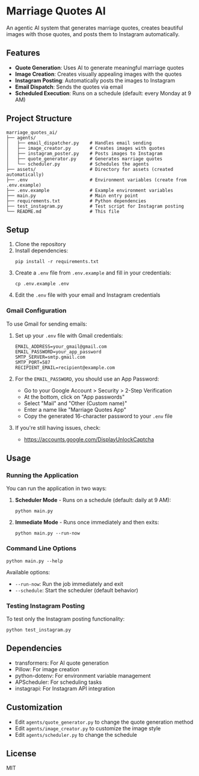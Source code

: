# Marriage Quotes AI

An agentic AI system that generates marriage quotes, creates beautiful images with those quotes, and posts them to Instagram automatically.

## Features

- **Quote Generation**: Uses AI to generate meaningful marriage quotes
- **Image Creation**: Creates visually appealing images with the quotes
- **Instagram Posting**: Automatically posts the images to Instagram
- **Email Dispatch**: Sends the quotes via email
- **Scheduled Execution**: Runs on a schedule (default: every Monday at 9 AM)

## Project Structure

```
marriage_quotes_ai/
├── agents/
│   ├── email_dispatcher.py    # Handles email sending
│   ├── image_creator.py       # Creates images with quotes
│   ├── instagram_poster.py    # Posts images to Instagram
│   ├── quote_generator.py     # Generates marriage quotes
│   └── scheduler.py           # Schedules the agents
├── assets/                    # Directory for assets (created automatically)
├── .env                       # Environment variables (create from .env.example)
├── .env.example               # Example environment variables
├── main.py                    # Main entry point
├── requirements.txt           # Python dependencies
├── test_instagram.py          # Test script for Instagram posting
└── README.md                  # This file
```

## Setup

1. Clone the repository
2. Install dependencies:
   ```
   pip install -r requirements.txt
   ```
3. Create a `.env` file from `.env.example` and fill in your credentials:
   ```
   cp .env.example .env
   ```
4. Edit the `.env` file with your email and Instagram credentials

### Gmail Configuration

To use Gmail for sending emails:

1. Set up your `.env` file with Gmail credentials:
   ```
   EMAIL_ADDRESS=your_gmail@gmail.com
   EMAIL_PASSWORD=your_app_password
   SMTP_SERVER=smtp.gmail.com
   SMTP_PORT=587
   RECIPIENT_EMAIL=recipient@example.com
   ```

2. For the `EMAIL_PASSWORD`, you should use an App Password:
   - Go to your Google Account > Security > 2-Step Verification
   - At the bottom, click on "App passwords"
   - Select "Mail" and "Other (Custom name)"
   - Enter a name like "Marriage Quotes App"
   - Copy the generated 16-character password to your `.env` file

3. If you're still having issues, check:
   - https://accounts.google.com/DisplayUnlockCaptcha

## Usage

### Running the Application

You can run the application in two ways:

1. **Scheduler Mode** - Runs on a schedule (default: daily at 9 AM):
   ```
   python main.py
   ```

2. **Immediate Mode** - Runs once immediately and then exits:
   ```
   python main.py --run-now
   ```

### Command Line Options

```
python main.py --help
```

Available options:
- `--run-now`: Run the job immediately and exit
- `--schedule`: Start the scheduler (default behavior)

### Testing Instagram Posting

To test only the Instagram posting functionality:

```
python test_instagram.py
```

## Dependencies

- transformers: For AI quote generation
- Pillow: For image creation
- python-dotenv: For environment variable management
- APScheduler: For scheduling tasks
- instagrapi: For Instagram API integration

## Customization

- Edit `agents/quote_generator.py` to change the quote generation method
- Edit `agents/image_creator.py` to customize the image style
- Edit `agents/scheduler.py` to change the schedule

## License

MIT
